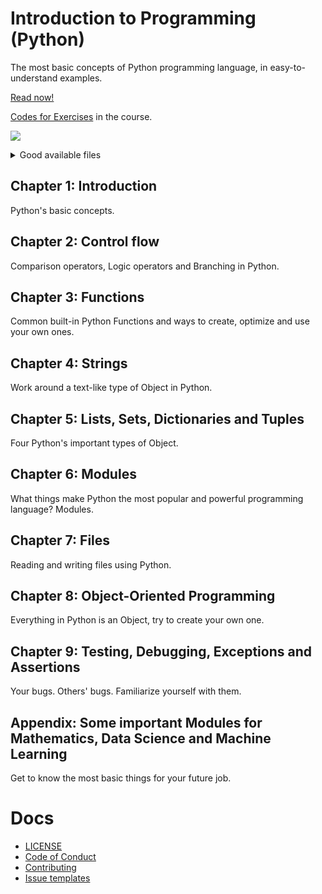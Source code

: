# Introduction to Programming (Python)
The most basic concepts of Python programming language, in easy-to-understand examples.

[Read now!](https://htnminh.github.io/python-introduction/)

[Codes for Exercises](https://github.com/htnminh/python-introduction-exercises) in the course.

![](https://github.com/htnminh/python-introduction/blob/a3d526dfd1c6fe9f6f99405038146f072ce965bd/docs/preview.PNG)

<details>
  <summary>Good available files</summary>

- [Jupyter Notebook using Google Colab](https://github.com/htnminh/introduction-to-python/blob/main/files/_htnm_PYTHON_LAST_REVIEW.ipynb) (preview available on GitHub)
- [Markdown file](https://github.com/htnminh/introduction-to-python/blob/main/files/_htnm_PYTHON_LAST_REVIEW.md) (fast preview available on GitHub)
- [PDF file](https://github.com/htnminh/introduction-to-python/blob/main/files/_htnm_PYTHON_LAST_REVIEW.pdf) (table of contents available but download required)
</details>

## Chapter 1: Introduction
Python's basic concepts.
## Chapter 2: Control flow
Comparison operators, Logic operators and Branching in Python.
## Chapter 3: Functions
Common built-in Python Functions and ways to create, optimize and use your own ones.
## Chapter 4: Strings
Work around a text-like type of Object in Python.
## Chapter 5: Lists, Sets, Dictionaries and Tuples
Four Python's important types of Object.
## Chapter 6: Modules
What things make Python the most popular and powerful programming language? Modules.
## Chapter 7: Files
Reading and writing files using Python.
## Chapter 8: Object-Oriented Programming
Everything in Python is an Object, try to create your own one.
## Chapter 9: Testing, Debugging, Exceptions and Assertions
Your bugs. Others' bugs. Familiarize yourself with them.
## Appendix: Some important Modules for Mathematics, Data Science and Machine Learning
Get to know the most basic things for your future job.

# Docs
- [LICENSE](https://github.com/htnminh/python-introduction/blob/main/LICENSE)
- [Code of Conduct](https://github.com/htnminh/python-introduction/blob/main/docs/CODE_OF_CONDUCT.md)
- [Contributing](https://github.com/htnminh/python-introduction/blob/main/docs/CONTRIBUTING.md)
- [Issue templates](https://github.com/htnminh/python-introduction/tree/main/.github/ISSUE_TEMPLATE)
